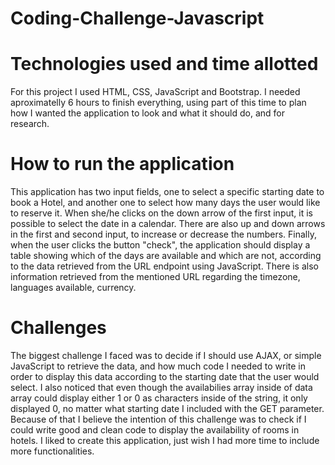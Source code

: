 # Coding-Challenge-Javascript

# Technologies used and time allotted
For this project I used HTML, CSS, JavaScript and Bootstrap. 
I needed aproximatelly 6 hours to finish everything, using part of this time to plan how I wanted the application to look and what it should do, and for research.

# How to run the application
This application has two input fields, one to select a specific starting date to book a Hotel, and another one to select how many days the user would like to reserve it. When she/he clicks on the down arrow of the first input, it is possible to select the date in a calendar. There are also up and down arrows in the first and second input, to increase or decrease the numbers.
Finally, when the user clicks the button "check", the application should display a table showing which of the days are available and which are not, according to the data retrieved from the URL endpoint using JavaScript.
There is also information retrieved from the mentioned URL regarding the timezone, languages available, currency.

# Challenges
The biggest challenge I faced was to decide if I should use AJAX, or simple JavaScript to retrieve the data, and how much code I needed to write in order to display this data according to the starting date that the user would select.
I also noticed that even though the availabilies array inside of data array could display either 1 or 0 as characters inside of the string, it only displayed 0, no matter what starting date I included with the GET parameter. Because of that I believe the intention of this challenge was to check if I could write good and clean code to display the availability of rooms in hotels.
I liked to create this application, just wish I had more time to include more functionalities.
